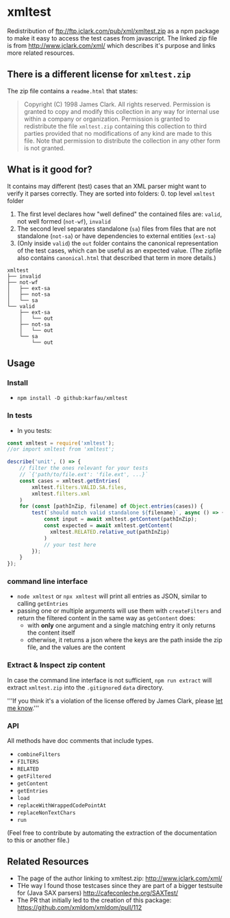 # xmltest

Redistribution of <ftp://ftp.jclark.com/pub/xml/xmltest.zip> as a npm package to make it easy to access the test cases from javascript.
The linked zip file is from <http://www.jclark.com/xml/> which describes it's purpose and links more related resources.

## There is a different license for `xmltest.zip`

The zip file contains a `readme.html` that states:

> Copyright (C) 1998 James Clark.  All rights reserved.  Permission is
granted to copy and modify this collection in any way for internal use
within a company or organization.  Permission is granted to
redistribute the file <code>xmltest.zip</code> containing this
collection to third parties provided that no modifications of any kind
are made to this file.  Note that permission to distribute the
collection in any other form is not granted.

## What is it good for?

It contains may different (test) cases that an XML parser might want to verify it parses correctly.
They are sorted into folders:
0. top level `xmltest` folder
1. The first level declares how "well defined" the contained files are: `valid`, not well formed (`not-wf`), `invalid`
2. The second level separates standalone (`sa`) files from files that are not standalone (`not-sa`) or have dependencies to external entities (`ext-sa`)
3. (Only inside `valid`) the `out` folder contains the canonical representation of the test cases, which can be useful as an expected value. (The zipfile also contains `canonical.html` that described that term in more details.)

```
xmltest
├── invalid
├── not-wf
│   ├── ext-sa
│   ├── not-sa
│   └── sa
└── valid
    ├── ext-sa
    │   └── out
    ├── not-sa
    │   └── out
    └── sa
        └── out
```

## Usage

### Install

- `npm install -D github:karfau/xmltest`

### In tests

- In you tests:

```javascript
const xmltest = require('xmltest');
//or import xmltest from 'xmltest';

describe('unit', () => {
    // filter the ones relevant for your tests
    // `{'path/to/file.ext': 'file.ext', ...}`
    const cases = xmltest.getEntries(
        xmltest.filters.VALID.SA.files,
        xmltest.filters.xml
    )
    for (const [pathInZip, filename] of Object.entries(cases)) {
        test(`should match valid standalone ${filename}`, async () => {
            const input = await xmltest.getContent(pathInZip);
            const expected = await xmltest.getContent(
              xmltest.RELATED.relative_out(pathInZip)
            )         
            // your test here
        }); 
    }
});
```

### command line interface

- `node xmltest` or `npx xmltest` will print all entries as JSON, similar to calling `getEntries`
- passing one or multiple arguments will use them with `createFilters` 
  and return the filtered content in the same way as `getContent` does:
  - with **only** one argument and a single matching entry it only returns the content itself
  - otherwise, it returns a json where the keys are the path inside the zip file, and the values are the content
   

### Extract & Inspect zip content

In case the command line interface is not sufficient, 
`npm run extract` will extract `xmltest.zip` into the `.gitignore`d `data` directory.


'''If you think it's a violation of the license offered by James Clark, please [let me know](mailto:coder@karfau.de).'''

### API

All methods have doc comments that include types.

- `combineFilters`
- `FILTERS`
- `RELATED`
- `getFiltered`
- `getContent`
- `getEntries`
- `load`
- `replaceWithWrappedCodePointAt`
- `replaceNonTextChars`
- `run`

(Feel free to contribute by automating the extraction of the documentation to this or another file.)

## Related Resources

- The page of the author linking to xmltest.zip: <http://www.jclark.com/xml/>
- THe way I found those testcases since they are part of a bigger testsuite for (Java SAX parsers) <http://cafeconleche.org/SAXTest/>
- The PR that initially led to the creation of this package: <https://github.com/xmldom/xmldom/pull/112>
